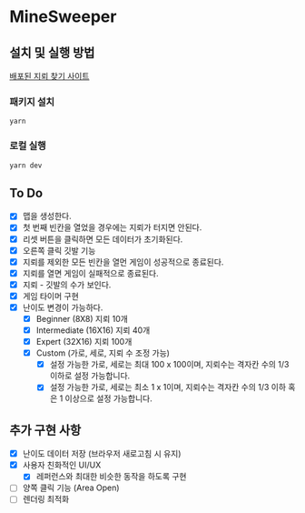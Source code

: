 # MineSweeper

## 설치 및 실행 방법

[배포된 지뢰 찾기 사이트](https://mainsweeper.netlify.app/)

### 패키지 설치

```shell
yarn
```

### 로컬 실행

```shell
yarn dev
```

## To Do

- [x] 맵을 생성한다.
- [x] 첫 번째 빈칸을 열었을 경우에는 지뢰가 터지면 안된다.
- [x] 리셋 버튼을 클릭하면 모든 데이터가 초기화된다.
- [x] 오른쪽 클릭 깃발 기능
- [x] 지뢰를 제외한 모든 빈칸을 열먼 게임이 성공적으로 종료된다.
- [x] 지뢰를 열면 게임이 실패적으로 종료된다.
- [x] 지뢰 - 깃발의 수가 보인다.
- [x] 게임 타이머 구현
- [x] 난이도 변경이 가능하다.
  - [x] Beginner (8X8) 지뢰 10개
  - [x] Intermediate (16X16) 지뢰 40개
  - [x] Expert (32X16) 지뢰 100개
  - [x] Custom (가로, 세로, 지뢰 수 조정 가능)
    - [x] 설정 가능한 가로, 세로는 최대 100 x 100이며, 지뢰수는 격자칸 수의 1/3 이하로 설정 가능합니다.
    - [x] 설정 가능한 가로, 세로는 최소 1 x 1이며, 지뢰수는 격자칸 수의 1/3 이하 혹은 1 이상으로 설정 가능합니다.

## 추가 구현 사항

- [x] 난이도 데이터 저장 (브라우저 새로고침 시 유지)
- [x] 사용자 친화적인 UI/UX
  - [x] 레퍼런스와 최대한 비슷한 동작을 하도록 구현
- [ ] 양쪽 클릭 기능 (Area Open)
- [ ] 렌더링 최적화
